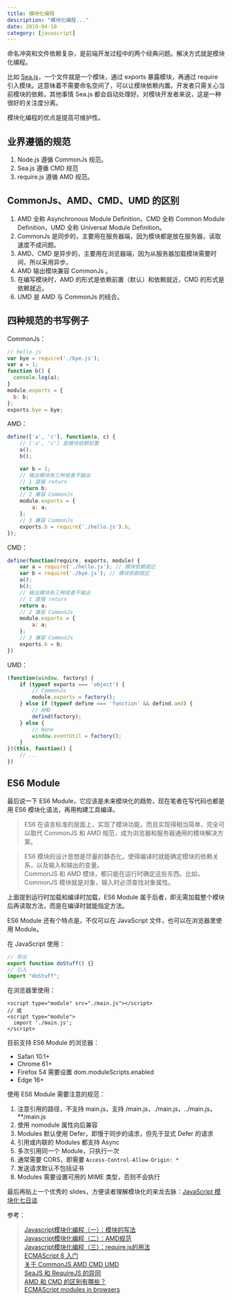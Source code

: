 ```yaml
---
title: 模块化编程
description: "模块化编程..."
date: 2019-04-10
category: [javascript]
---
```


命名冲突和文件依赖复杂，是前端开发过程中的两个经典问题。解决方式就是模块化编程。

比如 [Sea.js][1]，一个文件就是一个模块，通过 exports 暴露模块，再通过 require 引入模块。这意味着不需要命名空间了，可以让模块依赖内置。开发者只需关心当前模块的依赖，其他事情 Sea.js 都会自动处理好。对模块开发者来说，这是一种很好的关注度分离。

模块化编程的优点是提高可维护性。

## 业界遵循的规范

1. Node.js 遵循 CommonJs 规范。
1. Sea.js 遵循 CMD 规范
1. require.js 遵循 AMD 规范。

## CommonJs、AMD、CMD、UMD 的区别

1. AMD 全称 Asynchronous Module Definition，CMD 全称 Common Module Definition，UMD 全称 Universal Module Definition。
1. CommonJs 是同步的，主要用在服务器端，因为模块都是放在服务器，读取速度不成问题。
1. AMD、CMD 是异步的，主要用在浏览器端，因为从服务器加载模块需要时间，所以采用异步。
1. AMD 输出模块兼容 CommonJs 。
1. 在编写模块时，AMD 的形式是依赖前置（默认）和依赖就近，CMD 的形式是依赖就近。
1. UMD 是 AMD 与 CommonJs 的结合。

## 四种规范的书写例子

CommonJs：
```javascript
// hello.js
var bye = require('./bye.js');
var a = 1;
function b() {
  console.log(a);
}
module.exports = {
  b: b;
};
exports.bye = bye;
```

AMD：
```javascript
define(['a', 'c'], function(a, c) {
    // ['a', 'c'] 是模块依赖前置
    a();
    b();

    var b = 1;
    // 输出模块有三种或者不输出
    // 1 直接 return
    return b;
    // 2 兼容 CommonJs
    module.exports = {
        a: a;
    };
    // 3 兼容 CommonJs
    exports.b = require('./hello.js').b;
});
```

CMD：
```javascript
define(function(require, exports, module) {
    var a = require('./hello.js'); // 模块依赖就近
    var b = require('./bye.js'); // 模块依赖就近
    a();
    b();
    // 输出模块有三种或者不输出
    // 1 直接 return
    return a;
    // 2 兼容 CommonJs
    module.exports = {
        a: a;
    };
    // 3 兼容 CommonJs
    exports.b = b;
})
```

UMD：
```javascript
(function(window, factory) {
    if (typeof exports === 'object') {
        // CommonJs
        module.exports = factory();
    } else if (typeof define === 'function' && defind.amd) {
        // AMD
        defind(factory);
    } else {
        // None
        window.eventUtil = factory();
    }
})(this, function() {
    // ...
})
```

## ES6 Module

最后说一下 ES6 Module，它应该是未来模块化的趋势，现在笔者在写代码也都是用 ES6 模块化语法，再用构建工具编译。

> ES6 在语言标准的层面上，实现了模块功能，而且实现得相当简单，完全可以取代 CommonJS 和 AMD 规范，成为浏览器和服务器通用的模块解决方案。  

> ES6 模块的设计思想是尽量的静态化，使得编译时就能确定模块的依赖关系，以及输入和输出的变量。  
> CommonJS 和 AMD 模块，都只能在运行时确定这些东西。比如，CommonJS 模块就是对象，输入时必须查找对象属性。

上面提到运行时加载和编译时加载，ES6 Module 属于后者，即无需加载整个模块后再读取方法，而是在编译时就能指定方法。

ES6 Module 还有个特点是，不仅可以在 JavaScript 文件，也可以在浏览器里使用 Module。

在 JavaScript 使用：
```javascript
// 导出
export function doStuff() {}
// 引入
import "doStuff";
```

在浏览器里使用：
```
<script type="module" src="./main.js"></script>
// 或
<script type="module">
  import './main.js';
</script>
```

目前支持 ES6 Module 的浏览器：
- Safari 10.1+
- Chrome 61+
- Firefox 54 需要设置 dom.moduleScripts.enabled
- Edge 16+

使用 ES6 Module 需要注意的规范：
1. 注意引用的路径，不支持 main.js，支持 /main.js，./main.js，../main.js，**/main.js
1. 使用 nomodule 属性向后兼容
1. Modules 默认使用 Defer，即慢于同步的请求，但先于显式 Defer 的请求
1. 引用或内联的 Modules 都支持 Async
1. 多次引用同一个 Module，只执行一次
1. 通常需要 CORS，即需要 `Access-Control-Allow-Origin: *`
1. 发送请求默认不包括证书
1. Modules 需要设置可用的 MIME 类型，否则不会执行

最后再贴上一个优秀的 slides，方便读者理解模块化的来龙去脉：[JavaScript 模块化七日谈][2]

参考：
> [Javascript模块化编程（一）：模块的写法](http://www.ruanyifeng.com/blog/2012/10/javascript_module.html)  
> [Javascript模块化编程（二）：AMD规范](http://www.ruanyifeng.com/blog/2012/10/asynchronous_module_definition.html)  
> [Javascript模块化编程（三）：require.js的用法](http://www.ruanyifeng.com/blog/2012/11/require_js.html)  
> [ECMAScript 6 入门](http://es6.ruanyifeng.com/#docs/module)  
> [关于 CommonJS AMD CMD UMD](https://my.oschina.net/felumanman/blog/263330?p=1)  
> [SeaJS 和 RequireJS 的异同](https://lifesinger.wordpress.com/2011/05/17/the-difference-between-seajs-and-requirejs/)  
> [AMD 和 CMD 的区别有哪些？](https://www.zhihu.com/question/20351507)  
> [ECMAScript modules in browsers](https://jakearchibald.com/2017/es-modules-in-browsers/)  

  [1]: https://seajs.github.io/seajs/docs/
  [2]: http://huangxuan.me/js-module-7day/